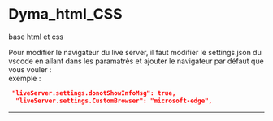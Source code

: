 # Dyma_html_CSS
base html et css  
  
  
Pour modifier le navigateur du live server, il faut modifier le settings.json du vscode en allant dans les paramatrès et ajouter le navigateur par défaut que vous vouler :   
exemple : 
```json
 "liveServer.settings.donotShowInfoMsg": true,
  "liveServer.settings.CustomBrowser": "microsoft-edge",
```  
  
---  
  

